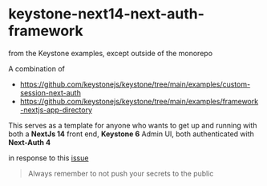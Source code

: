 # keystone-next14-next-auth-framework

from the Keystone examples, except outside of the monorepo

A combination of

- https://github.com/keystonejs/keystone/tree/main/examples/custom-session-next-auth
- https://github.com/keystonejs/keystone/tree/main/examples/framework-nextjs-app-directory

This serves as a template for anyone who wants to get up and running with both a **NextJs 14** front end, **Keystone 6** Admin UI, both authenticated with **Next-Auth 4**

in response to this [issue](https://github.com/keystonejs/keystone/issues/9239)

> Always remember to not push your secrets to the public
